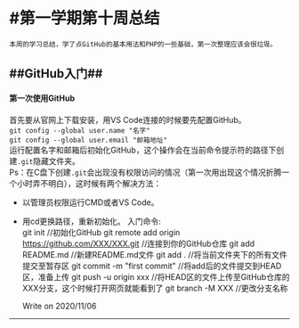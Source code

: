 #第一学期第十周总结 </br>
================================================
    本周的学习总结，学了点GitHub的基本用法和PHP的一些基础，第一次整理应该会很垃圾。
## ##GitHub入门##
#### 第一次使用GitHub
首先要从官网上下载安装，用VS Code连接的时候要先配置GitHub。 </br>
`git config --global user.name "名字"` </br>
`git config --global user.email "邮箱地址"` </br>
运行配置名字和邮箱后初始化GitHub，这个操作会在当前命令提示符的路径下创建`.git`隐藏文件夹。 </br>
Ps：在C盘下创建`.git`会出现没有权限访问的情况（第一次用出现这个情况折腾一个小时弄不明白），这时候有两个解决方法：
* 以管理员权限运行CMD或者VS Code。
* 用cd更换路径，重新初始化。
入门命令:</br>
        git init    //初始化GitHub
        git remote add origin https://github.com/XXX/XXX.git   //连接到你的GitHub仓库
        git add README.md   //新建README.md文件
        git add .   //将当前文件夹下的所有文件提交至暂存区
        git commit -m "first commit"    //将add后的文件提交到HEAD区，准备上传
        git push -u origin xxx  //将HEAD区的文件上传至GitHub仓库的XXX分支，这个时候打开网页就能看到了
        git branch -M XXX   //更改分支名称

    Write on 2020/11/06
----------------------------------------------------
        
        